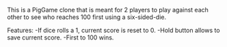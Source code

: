 This is a PigGame clone that is meant for 2 players to play against each other to see who reaches 100 first using a six-sided-die.

Features:
-If dice rolls a 1, current score is reset to 0.
-Hold button allows to save current score.
-First to 100 wins.

